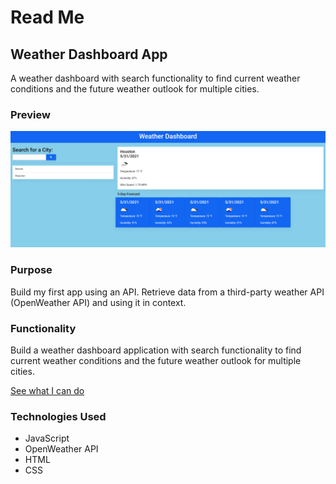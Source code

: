 # Read Me
## Weather Dashboard App

A weather dashboard with search functionality to find current weather conditions and the future weather outlook for multiple cities.

### Preview
![Dashboard](./asset/photos/readme/Weather-Dashboard.png)

### Purpose
Build my first app using an API. Retrieve data from a third-party weather API (OpenWeather API) and using it in context.

### Functionality
Build a weather dashboard application with search functionality to find current weather conditions and the future weather outlook for multiple cities.

[See what I can do](https://jefarth.github.io/Weather-Dashboard/)

### Technologies Used
* JavaScript
* OpenWeather API
* HTML
* CSS